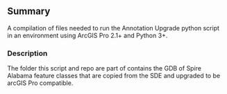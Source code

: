 ## Summary
A compilation of files needed to run the Annotation Upgrade python script in an environment using ArcGIS Pro 2.1+ and Python 3+.

### Description
The folder this script and repo are part of contains the GDB of Spire Alabama feature classes that are copied from the SDE and upgraded
to be arcGIS Pro compatible.
